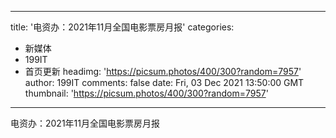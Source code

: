 
---
title: '电资办：2021年11月全国电影票房月报'
categories: 
 - 新媒体
 - 199IT
 - 首页更新
headimg: 'https://picsum.photos/400/300?random=7957'
author: 199IT
comments: false
date: Fri, 03 Dec 2021 13:50:00 GMT
thumbnail: 'https://picsum.photos/400/300?random=7957'
---

<div>   
电资办：2021年11月全国电影票房月报  
</div>
            